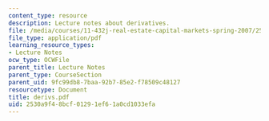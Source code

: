 ```yaml
---
content_type: resource
description: Lecture notes about derivatives.
file: /media/courses/11-432j-real-estate-capital-markets-spring-2007/2530a9f48bcf01291ef61a0cd1033efa_derivs.pdf
file_type: application/pdf
learning_resource_types:
- Lecture Notes
ocw_type: OCWFile
parent_title: Lecture Notes
parent_type: CourseSection
parent_uid: 9fc99db8-7baa-92b7-85e2-f78509c48127
resourcetype: Document
title: derivs.pdf
uid: 2530a9f4-8bcf-0129-1ef6-1a0cd1033efa
---
```

